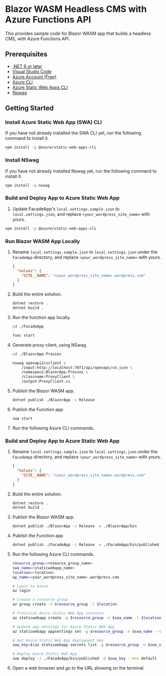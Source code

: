 # Blazor WASM Headless CMS with Azure Functions API #

This provides sample code for Blazor WASM app that builds a headless CMS, with Azure Functions API.


## Prerequisites ##

* [.NET 6 or later](https://dotnet.microsoft.com/en-us/download/dotnet/6.0?WT.mc_id=dotnet-68007-juyoo)
* [Visual Studio Code](https://code.visualstudio.com/?WT.mc_id=dotnet-68007-juyoo)
* [Azure Account (Free)](https://azure.microsoft.com/free/?WT.mc_id=dotnet-68007-juyoo)
* [Azure CLI](https://docs.microsoft.com/cli/azure/install-azure-cli?WT.mc_id=dotnet-68007-juyoo)
* [Azure Static Web Apps CLI](https://github.com/Azure/static-web-apps-cli)
* [Nswag](https://github.com/RicoSuter/NSwag)


## Getting Started ##

### Install Azure Static Web App (SWA) CLI ###

If you have not already installed the SWA CLI yet, run the following command to install it.

```bash
npm install -g @azure/static-web-apps-cli
```


### Install NSwag ###

If you have not already installed Nswag yet, run the following command to install it.

```bash
npm install -g nswag
```


### Build and Deploy App to Azure Static Web App ###

1. Update FacadeApp's `local.settings.sample.json` to `local.settings.json`, and replace `<your_wordpress_site_name>` with yours.

```bash
npm install -g @azure/static-web-apps-cli
```

### Run Blazor WASM App Locally ###

1. Rename `local.settings.sample.json` to `local.settings.json` under the `FacadeApp` directory, and replace `<your_wordpress_site_name>` with yours.

    ```json
    {
      "Values": {
        "SITE__NAME": "<your_wordpress_site_name>.wordpress.com"
      }
    }
    ```

2. Build the entire solution.

    ```bash
    dotnet restore .
    dotnet build .
    ```

3. Run the function app locally.

    ```bash
    cd ./FacadeApp

    func start
    ```

4. Generate proxy client, using NSwag.

    ```bash
    cd ./BlazorApp.Proxies

    nswag openapi2csclient \
        /input:http://localhost:7071/api/openapi/v3.json \
        /namespace:BlazorApp.Proxies \
        /classname:ProxyClient \
        /output:ProxyClient.cs
    ```

5. Publish the Blazor WASM app.

    ```bash
    dotnet publish ./BlazorApp -c Release
    ```

6. Publish the Function app

    ```bash
    swa start
    ```

7. Run the following Azure CLI commands.


### Build and Deploy App to Azure Static Web App ###

1. Rename `local.settings.sample.json` to `local.settings.json` under the `FacadeApp` directory, and replace `<your_wordpress_site_name>` with yours.

    ```json
    {
      "Values": {
        "SITE__NAME": "<your_wordpress_site_name>.wordpress.com"
      }
    }
    ```

2. Build the entire solution.

    ```bash
    dotnet restore .
    dotnet build .
    ```

3. Publish the Blazor WASM app.

    ```bash
    dotnet publish ./BlazorApp -c Release -o ./BlazorApp/bin
    ```

4. Publish the Function app

    ```bash
    dotnet publish ./FacadeApp -c Release -o ./FacadeApp/bin/published
    ```

5. Run the following Azure CLI commands.

    ```bash
    resource_group=<resource_group_name>
    swa_name=<staticwebapp_name>
    location=<location>
    wp_name=<your_wordpress_site_name>.wordpress.com

    # Login to Azure
    az login

    # Create a resource group
    az group create -n $resource_group -l $location

    # Provision Azure Static Web App instance
    az staticwebapp create -g $resource_group -n $swa_name -l $location
    
    # Update app settings for Azure Static Web App
    az staticwebapp appsettings set -g $resource_group -n $swa_name --setting-names SITE__NAME=$wp_name

    # Get Azure Static Web App deployment key
    swa_key=$(az staticwebapp secrets list -g $resource_group -n $swa_name --query "properties.apiKey" -o tsv)

    # Deploy Azure Static Web App
    swa deploy -i ./FacadeApp/bin/published -d $swa_key --env default
    ```

6. Open a web browser and go to the URL showing on the terminal.
